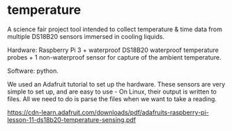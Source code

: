 # temperature

A science fair project tool intended to collect temperature & time data from multiple DS18B20 sensors immersed in cooling liquids.

Hardware: Raspberry Pi 3 + waterproof DS18B20 waterproof temperature probes + 1 non-waterproof sensor for capture of the ambient temperature.

Software:  python.

We used an Adafruit tutorial to set up the hardware.  These sensors are very simple to set up, and are easy to use - On Linux, their output is written to files.  All we need to do is parse the files when we want to take a reading.

https://cdn-learn.adafruit.com/downloads/pdf/adafruits-raspberry-pi-lesson-11-ds18b20-temperature-sensing.pdf
